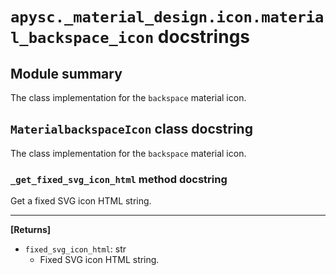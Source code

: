 # `apysc._material_design.icon.material_backspace_icon` docstrings

## Module summary

The class implementation for the `backspace` material icon.

## `MaterialbackspaceIcon` class docstring

The class implementation for the `backspace` material icon.

### `_get_fixed_svg_icon_html` method docstring

Get a fixed SVG icon HTML string.<hr>

**[Returns]**

- `fixed_svg_icon_html`: str
  - Fixed SVG icon HTML string.